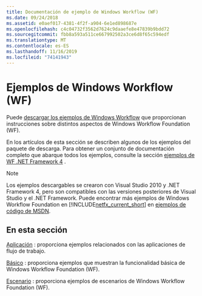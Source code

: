 ```yaml
---
title: Documentación de ejemplo de Windows Workflow (WF)
ms.date: 09/24/2018
ms.assetid: e0aef017-4381-4f2f-a904-6e1ed898687e
ms.openlocfilehash: c4c04732f3562d7624c9daaefe8e47839b9bdd72
ms.sourcegitcommit: fbb8a593a511ce667992502a3ce6d8f65c594edf
ms.translationtype: MT
ms.contentlocale: es-ES
ms.lasthandoff: 11/16/2019
ms.locfileid: "74141943"
---
```

# <a name="windows-workflow-wf-samples"></a>Ejemplos de Windows Workflow (WF)

Puede [descargar los ejemplos de Windows Workflow](https://go.microsoft.com/fwlink/?LinkId=150780) que proporcionan instrucciones sobre distintos aspectos de Windows Workflow Foundation (WF).

En los artículos de esta sección se describen algunos de los ejemplos del paquete de descarga. Para obtener un conjunto de documentación completo que abarque todos los ejemplos, consulte la sección [ejemplos de WF .NET Framework 4](https://docs.microsoft.com/previous-versions/dotnet/netframework-4.0/dd483375(v%3dvs.100)) .

> [!NOTE]
> Los ejemplos descargables se crearon con Visual Studio 2010 y .NET Framework 4, pero son compatibles con las versiones posteriores de Visual Studio y el .NET Framework. Puede encontrar más ejemplos de Windows Workflow Foundation en [!INCLUDE[netfx_current_short](../../../../includes/netfx-current-short-md.md)] en [ejemplos de código de MSDN](https://aka.ms/WF45Samples).

## <a name="in-this-section"></a>En esta sección

[Aplicación](application.md) : proporciona ejemplos relacionados con las aplicaciones de flujo de trabajo.

[Básico](basic.md) : proporciona ejemplos que muestran la funcionalidad básica de Windows Workflow Foundation (WF).

[Escenario](scenario.md) : proporciona ejemplos de escenarios de Windows Workflow Foundation (WF).
